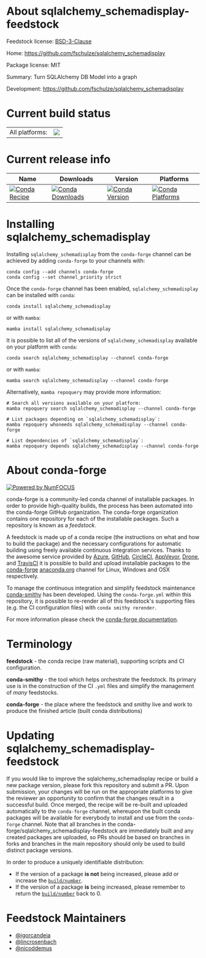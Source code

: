 About sqlalchemy_schemadisplay-feedstock
========================================

Feedstock license: [BSD-3-Clause](https://github.com/conda-forge/sqlalchemy_schemadisplay-feedstock/blob/main/LICENSE.txt)

Home: https://github.com/fschulze/sqlalchemy_schemadisplay

Package license: MIT

Summary: Turn SQLAlchemy DB Model into a graph

Development: https://github.com/fschulze/sqlalchemy_schemadisplay

Current build status
====================


<table><tr><td>All platforms:</td>
    <td>
      <a href="https://dev.azure.com/conda-forge/feedstock-builds/_build/latest?definitionId=8976&branchName=main">
        <img src="https://dev.azure.com/conda-forge/feedstock-builds/_apis/build/status/sqlalchemy_schemadisplay-feedstock?branchName=main">
      </a>
    </td>
  </tr>
</table>

Current release info
====================

| Name | Downloads | Version | Platforms |
| --- | --- | --- | --- |
| [![Conda Recipe](https://img.shields.io/badge/recipe-sqlalchemy_schemadisplay-green.svg)](https://anaconda.org/conda-forge/sqlalchemy_schemadisplay) | [![Conda Downloads](https://img.shields.io/conda/dn/conda-forge/sqlalchemy_schemadisplay.svg)](https://anaconda.org/conda-forge/sqlalchemy_schemadisplay) | [![Conda Version](https://img.shields.io/conda/vn/conda-forge/sqlalchemy_schemadisplay.svg)](https://anaconda.org/conda-forge/sqlalchemy_schemadisplay) | [![Conda Platforms](https://img.shields.io/conda/pn/conda-forge/sqlalchemy_schemadisplay.svg)](https://anaconda.org/conda-forge/sqlalchemy_schemadisplay) |

Installing sqlalchemy_schemadisplay
===================================

Installing `sqlalchemy_schemadisplay` from the `conda-forge` channel can be achieved by adding `conda-forge` to your channels with:

```
conda config --add channels conda-forge
conda config --set channel_priority strict
```

Once the `conda-forge` channel has been enabled, `sqlalchemy_schemadisplay` can be installed with `conda`:

```
conda install sqlalchemy_schemadisplay
```

or with `mamba`:

```
mamba install sqlalchemy_schemadisplay
```

It is possible to list all of the versions of `sqlalchemy_schemadisplay` available on your platform with `conda`:

```
conda search sqlalchemy_schemadisplay --channel conda-forge
```

or with `mamba`:

```
mamba search sqlalchemy_schemadisplay --channel conda-forge
```

Alternatively, `mamba repoquery` may provide more information:

```
# Search all versions available on your platform:
mamba repoquery search sqlalchemy_schemadisplay --channel conda-forge

# List packages depending on `sqlalchemy_schemadisplay`:
mamba repoquery whoneeds sqlalchemy_schemadisplay --channel conda-forge

# List dependencies of `sqlalchemy_schemadisplay`:
mamba repoquery depends sqlalchemy_schemadisplay --channel conda-forge
```


About conda-forge
=================

[![Powered by
NumFOCUS](https://img.shields.io/badge/powered%20by-NumFOCUS-orange.svg?style=flat&colorA=E1523D&colorB=007D8A)](https://numfocus.org)

conda-forge is a community-led conda channel of installable packages.
In order to provide high-quality builds, the process has been automated into the
conda-forge GitHub organization. The conda-forge organization contains one repository
for each of the installable packages. Such a repository is known as a *feedstock*.

A feedstock is made up of a conda recipe (the instructions on what and how to build
the package) and the necessary configurations for automatic building using freely
available continuous integration services. Thanks to the awesome service provided by
[Azure](https://azure.microsoft.com/en-us/services/devops/), [GitHub](https://github.com/),
[CircleCI](https://circleci.com/), [AppVeyor](https://www.appveyor.com/),
[Drone](https://cloud.drone.io/welcome), and [TravisCI](https://travis-ci.com/)
it is possible to build and upload installable packages to the
[conda-forge](https://anaconda.org/conda-forge) [anaconda.org](https://anaconda.org/)
channel for Linux, Windows and OSX respectively.

To manage the continuous integration and simplify feedstock maintenance
[conda-smithy](https://github.com/conda-forge/conda-smithy) has been developed.
Using the ``conda-forge.yml`` within this repository, it is possible to re-render all of
this feedstock's supporting files (e.g. the CI configuration files) with ``conda smithy rerender``.

For more information please check the [conda-forge documentation](https://conda-forge.org/docs/).

Terminology
===========

**feedstock** - the conda recipe (raw material), supporting scripts and CI configuration.

**conda-smithy** - the tool which helps orchestrate the feedstock.
                   Its primary use is in the construction of the CI ``.yml`` files
                   and simplify the management of *many* feedstocks.

**conda-forge** - the place where the feedstock and smithy live and work to
                  produce the finished article (built conda distributions)


Updating sqlalchemy_schemadisplay-feedstock
===========================================

If you would like to improve the sqlalchemy_schemadisplay recipe or build a new
package version, please fork this repository and submit a PR. Upon submission,
your changes will be run on the appropriate platforms to give the reviewer an
opportunity to confirm that the changes result in a successful build. Once
merged, the recipe will be re-built and uploaded automatically to the
`conda-forge` channel, whereupon the built conda packages will be available for
everybody to install and use from the `conda-forge` channel.
Note that all branches in the conda-forge/sqlalchemy_schemadisplay-feedstock are
immediately built and any created packages are uploaded, so PRs should be based
on branches in forks and branches in the main repository should only be used to
build distinct package versions.

In order to produce a uniquely identifiable distribution:
 * If the version of a package **is not** being increased, please add or increase
   the [``build/number``](https://docs.conda.io/projects/conda-build/en/latest/resources/define-metadata.html#build-number-and-string).
 * If the version of a package **is** being increased, please remember to return
   the [``build/number``](https://docs.conda.io/projects/conda-build/en/latest/resources/define-metadata.html#build-number-and-string)
   back to 0.

Feedstock Maintainers
=====================

* [@igorcandeia](https://github.com/igorcandeia/)
* [@lincrosenbach](https://github.com/lincrosenbach/)
* [@nicoddemus](https://github.com/nicoddemus/)

